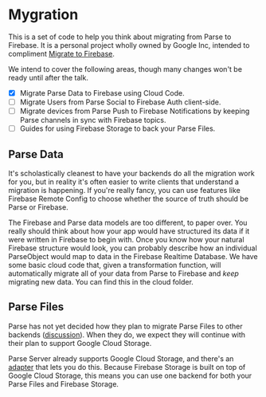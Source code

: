 # Mygration

This is a set of code to help you think about migrating from Parse to Firebase.
It is a personal project wholly owned by Google Inc, intended to
compliment [Migrate to
Firebase](https://events.google.com/io2016/schedule?sid=b4641ff7-0bef-e511-a517-00155d5066d7#day1/b4641ff7-0bef-e511-a517-00155d5066d7).

We intend to cover the following areas, though many changes won't be
ready until after the talk.

- [x] Migrate Parse Data to Firebase using Cloud Code.
- [ ] Migrate Users from Parse Social to Firebase Auth client-side.
- [ ] Migrate devices from Parse Push to Firebase Notifications by keeping Parse channels in sync with Firebase topics.
- [ ] Guides for using Firebase Storage to back your Parse Files.

## Parse Data

It's scholastically cleanest to have your backends do all the migration
work for you, but in reality it's often easier to write clients that
understand a migration is happening. If you're really fancy, you can use
features like Firebase Remote Config to choose whether the source of
truth should be Parse or Firebase.

The Firebase and Parse data models are too different, to paper over. You
really should think about how your app would have structured its data if
it were written in Firebase to begin with. Once you know how your
natural Firebase structure would look, you can probably describe how an
individual ParseObject would map to data in the Firebase Realtime
Database. We have some basic cloud code that, given a transformation
function, will automatically migrate all of your data from Parse to
Firebase and _keep_ migrating new data. You can find this in the cloud
folder.

## Parse Files

Parse has not yet decided how they plan to migrate Parse Files to other
backends
([discussion](https://github.com/ParsePlatform/parse-server/wiki/Configuring-File-Adapters
)). When they do, we expect they will continue with their plan to
support Google Cloud Storage.

Parse Server already supports Google Cloud Storage, and there's an
[adapter](https://www.npmjs.com/package/parse-server-gcs-adapter) that lets you do this.
Because Firebase Storage is built on top of Google Cloud Storage, this
means you can use one backend for both your Parse Files and Firebase
Storage.
